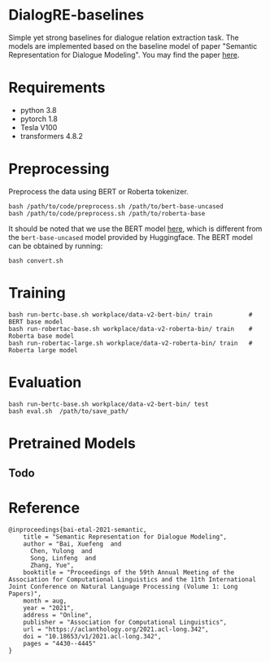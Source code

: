 # DialogRE-baselines
Simple yet strong baselines for dialogue relation extraction task.
The models are implemented based on the baseline model of paper "Semantic Representation for Dialogue Modeling".
You may find the paper [here](https://arxiv.org/pdf/2105.10188).

# Requirements
+ python 3.8
+ pytorch 1.8
+ Tesla V100 
+ transformers 4.8.2


# Preprocessing
Preprocess the data using BERT or Roberta tokenizer.
```
bash /path/to/code/preprocess.sh /path/to/bert-base-uncased
bash /path/to/code/preprocess.sh /path/to/roberta-base
```
It should be noted that we use the BERT model [here](https://storage.googleapis.com/bert_models/2020_02_20/uncased_L-12_H-768_A-12.zip), which is different from the `bert-base-uncased` model provided by Huggingface.
The BERT model can be obtained by running:
```
bash convert.sh
```
# Training
```
bash run-bertc-base.sh workplace/data-v2-bert-bin/ train          # BERT base model
bash run-robertac-base.sh workplace/data-v2-roberta-bin/ train    # Roberta base model
bash run-robertac-large.sh workplace/data-v2-roberta-bin/ train   # Roberta large model
```

# Evaluation
```
bash run-bertc-base.sh workplace/data-v2-bert-bin/ test
bash eval.sh  /path/to/save_path/
```

# Pretrained Models

## Todo


# Reference
```
@inproceedings{bai-etal-2021-semantic,
    title = "Semantic Representation for Dialogue Modeling",
    author = "Bai, Xuefeng  and
      Chen, Yulong  and
      Song, Linfeng  and
      Zhang, Yue",
    booktitle = "Proceedings of the 59th Annual Meeting of the Association for Computational Linguistics and the 11th International Joint Conference on Natural Language Processing (Volume 1: Long Papers)",
    month = aug,
    year = "2021",
    address = "Online",
    publisher = "Association for Computational Linguistics",
    url = "https://aclanthology.org/2021.acl-long.342",
    doi = "10.18653/v1/2021.acl-long.342",
    pages = "4430--4445"
}
```
